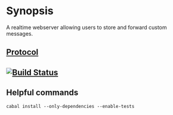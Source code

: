 # Synopsis

A realtime webserver allowing users to store and forward custom messages. 

## [Protocol](Protocol.md)

## [![Build Status](https://travis-ci.org/dservgun/zya.svg?branch=master)](https://travis-ci.org/dservgun/zya)

## Helpful commands

``` cabal install --only-dependencies --enable-tests ```